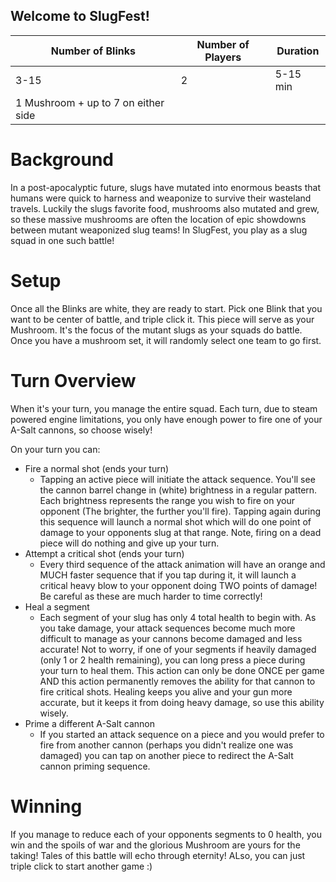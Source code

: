 ## Welcome to SlugFest!

Number of Blinks | Number of Players | Duration 
------------ | ------------- | -------------
3-15  | 2 | 5-15 min
1 Mushroom + up to 7 on either side| 


# Background
In a post-apocalyptic future, slugs have mutated into enormous beasts that humans were quick to harness and weaponize to survive their wasteland travels. Luckily the slugs favorite food, mushrooms also mutated and grew, so these massive mushrooms are often the location of epic showdowns between mutant weaponized slug teams! In SlugFest, you play as a slug squad in one such battle! 

# Setup
Once all the Blinks are white, they are ready to start. Pick one Blink that you want to be center of battle, and triple click it. This piece will serve as your Mushroom. It's the focus of the mutant slugs as your squads do battle. Once you have a mushroom set, it will randomly select one team to go first. 

# Turn Overview
When it's your turn, you manage the entire squad. Each turn, due to steam powered engine limitations, you only have enough power to fire one of your A-Salt cannons, so choose wisely!

  On your turn you can:
  * Fire a normal shot (ends your turn)
    * Tapping an active piece will initiate the attack sequence. You'll see the cannon barrel change in (white) brightness in a regular pattern. Each brightness represents the range you wish to fire on your opponent (The brighter, the further you'll fire). Tapping again during this sequence will launch a  normal shot which will do one point of damage to your opponents slug at that range. Note, firing on a dead piece will do nothing and give up your turn.
  * Attempt a critical shot (ends your turn)
    * Every third sequence of the attack animation will have an orange and MUCH faster sequence that if you tap during it, it will launch a critical heavy blow to your opponent doing TWO points of damage! Be careful as these are much harder to time correctly!
  * Heal a segment
    * Each segment of your slug has only 4 total health to begin with. As you take damage, your attack sequences become much more difficult to manage as your cannons become damaged and less accurate! Not to worry, if one of your segments if heavily damaged (only 1 or 2 health remaining), you can long press a piece during your turn to heal them. This action can only be done ONCE per game AND this action permanently removes the ability for that cannon to fire critical shots. Healing keeps you alive and your gun more accurate, but it keeps it from doing heavy damage, so use this ability wisely.
  * Prime a different A-Salt cannon
    * If you started an attack sequence on a piece and you would prefer to fire from another cannon (perhaps you didn't realize one was damaged) you can tap on another piece to  redirect the A-Salt cannon priming sequence.
    
# Winning
If you manage to reduce each of your opponents segments to 0 health, you win and the spoils of war and the glorious Mushroom are yours for the taking! Tales of this battle will echo through eternity! ALso, you can just triple click to start another game :) 
